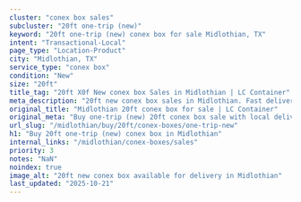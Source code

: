 ```yaml
---
cluster: "conex box sales"
subcluster: "20ft one-trip (new)"
keyword: "20ft one-trip (new) conex box for sale Midlothian, TX"
intent: "Transactional-Local"
page_type: "Location-Product"
city: "Midlothian, TX"
service_type: "conex box"
condition: "New"
size: "20ft"
title_tag: "20ft X0f New conex box Sales in Midlothian | LC Container"
meta_description: "20ft new conex box sales in Midlothian. Fast delivery, competitive pricing. Serving conex boxes area. Quote ID: TZS. Call (214) 524-4168 for your free quote today."
original_title: "Midlothian 20ft conex box for sale | LC Container"
original_meta: "Buy one-trip (new) 20ft conex box sale with local delivery in Midlothian, TX. LC Container — local Since 2003. Request a fast quote today."
url_slug: "/midlothian/buy/20ft/conex-boxes/one-trip-new"
h1: "Buy 20ft one-trip (new) conex box in Midlothian"
internal_links: "/midlothian/conex-boxes/sales"
priority: 3
notes: "NaN"
noindex: true
image_alt: "20ft new conex box available for delivery in Midlothian"
last_updated: "2025-10-21"
---
```


<!-- TODO: Add unique city/inventory copy, images, and internal links here. -->
